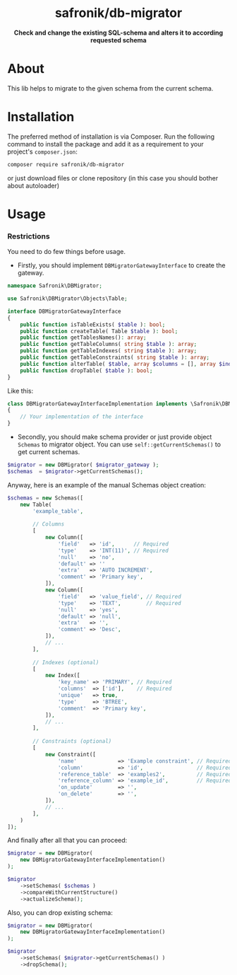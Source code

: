 <h1 align="center">safronik/db-migrator</h1>
<p align="center">
    <strong>Check and change the existing SQL-schema and alters it to according requested schema</strong>
</p>

# About

This lib helps to migrate to the given schema from the current schema.

# Installation

The preferred method of installation is via Composer. Run the following
command to install the package and add it as a requirement to your project's
`composer.json`:

```bash
composer require safronik/db-migrator
```
or just download files or clone repository (in this case you should bother about autoloader)

# Usage

### Restrictions

You need to do few things before usage.

- Firstly, you should implement `DBMigratorGatewayInterface` to create the gateway.
```php
namespace Safronik\DBMigrator;

use Safronik\DBMigrator\Objects\Table;

interface DBMigratorGatewayInterface
{
    public function isTableExists( $table ): bool;
    public function createTable( Table $table ): bool;
    public function getTablesNames(): array;
    public function getTableColumns( string $table ): array;
    public function getTableIndexes( string $table ): array;
    public function getTableConstraints( string $table ): array;
    public function alterTable( $table, array $columns = [], array $indexes = [], array $constraints = [] ): bool;
    public function dropTable( $table ): bool;
}
```
Like this:
```php
class DBMigratorGatewayInterfaceImplementation implements \Safronik\DBMigrator\DBMigratorGatewayInterface
{
    // Your implementation of the interface
}
```

- Secondly, you should make schema provider or just provide object `Schemas` to migrator object. You can use `self::getCurrentSchemas()` to get current schemas.

```php
$migrator = new DBMigrator( $migrator_gateway );
$schemas  = $migrator->getCurrentSchemas();
```

Anyway, here is an example of the manual Schemas object creation:

```php
$schemas = new Schemas([
    new Table(
        'example_table',
        
        // Columns 
        [
            new Column([
                'field'   => 'id',      // Required
                'type'    => 'INT(11)', // Required
                'null'    => 'no',  
                'default' => ''   
                'extra'   => 'AUTO INCREMENT',
                'comment' => 'Primary key',
            ]),            
            new Column([
                'field'   => 'value_field', // Required
                'type'    => 'TEXT',        // Required
                'null'    => 'yes',  
                'default' => 'null',   
                'extra'   => '',
                'comment' => 'Desc',
            ]),            
            // ...
        ],
        
        // Indexes (optional)
        [
            new Index([
                'key_name' => 'PRIMARY', // Required
                'columns'  => ['id'],    // Required
                'unique'   => true,
                'type'     => 'BTREE',
                'comment'  => 'Primary key',
            ]),
            // ...    
        ],
        
        // Constraints (optional)
        [
            new Constraint([
                'name'             => 'Example constraint', // Required
                'column'           => 'id',                 // Required
                'reference_table'  => 'examples2',          // Required
                'reference_column' => 'example_id',         // Required
                'on_update'        => '',
                'on_delete'        => '',
            ]),
            // ...    
        ],
    )
]);
```

And finally after all that you can proceed:

```php
$migrator = new DBMigrator( 
    new DBMigratorGatewayInterfaceImplementation() 
);

$migrator
    ->setSchemas( $schemas )
    ->compareWithCurrentStructure()
    ->actualizeSchema();
```

Also, you can drop existing schema:

```php
$migrator = new DBMigrator( 
    new DBMigratorGatewayInterfaceImplementation() 
);

$migrator
    ->setSchemas( $migrator->getCurrentSchemas() )
    ->dropSchema();
```